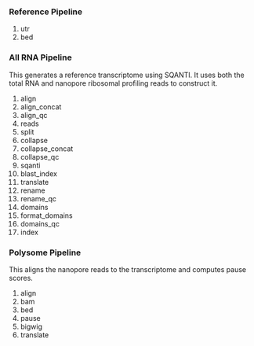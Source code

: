### Reference Pipeline

1) utr
2) bed

### All RNA Pipeline

This generates a reference transcriptome using SQANTI. It uses both the total RNA and nanopore ribosomal profiling reads to construct it.

1) align
2) align_concat
3) align_qc
4) reads
5) split
6) collapse
7) collapse_concat
8) collapse_qc
9) sqanti
10) blast_index
11) translate
12) rename
13) rename_qc
14) domains
15) format_domains
16) domains_qc
17) index

### Polysome Pipeline

This aligns the nanopore reads to the transcriptome and computes pause scores.

1) align
2) bam
3) bed
4) pause
5) bigwig
6) translate

